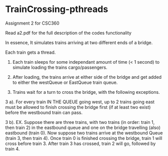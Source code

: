 # TrainCrossing-pthreads
Assignment 2 for CSC360

Read a2.pdf for the full description of the codes functionality



In essence, It simulates trains arriving at two different ends of a bridge.  

Each train gets a thread.  

1. Each train sleeps for some independant amount of time (< 1 second) to simulate loading the trains cargo/passengers.

2. After loading, the trains arrive at either side of the bridge and get added to either the westQueue or EastQueue train queue.

3. Trains wait for a turn to cross the bridge, with the following exceptions.

  3 a). For every train IN THE QUEUE going west, up to 2 trains going east must be allowed to finish crossing the bridge
        first (if at least two exist) before the westbound train can pass.
        
  3 b). EX. Suppose there are three trains, with two trains (in order: train 1, then train 2) in the eastbound queue and one on the bridge travelling (also) eastbound (train 0).  Now suppose two trains arrive at the westbound Queue (train 3, then train 4). Once train 0 is finished crossing the bridge, train 1 will cross before train 3.  After train 3 has crossed, train 2 will go, followed by train 4.
             

